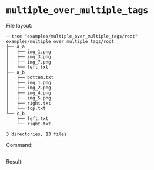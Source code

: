 # `multiple_over_multiple_tags`

File layout:

```
~ tree "examples/multiple_over_multiple_tags/root"
examples/multiple_over_multiple_tags/root
├── a_a
│   ├── img_1.png
│   ├── img_3.png
│   ├── img_7.png
│   └── left.txt
├── a_b
│   ├── bottom.txt
│   ├── img_1.png
│   ├── img_2.png
│   ├── img_4.png
│   ├── img_5.png
│   ├── right.txt
│   └── top.txt
└── c_b
    ├── left.txt
    └── right.txt

3 directories, 13 files
```

Command:

```

```

Result:

```json

```
